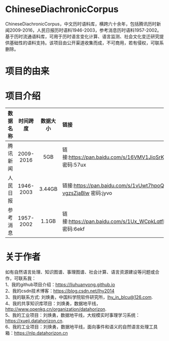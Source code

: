 # ChineseDiachronicCorpus
ChineseDiachronicCorpus，中文历时语料库，横跨六十余年，包括腾讯历时新闻2009-2016，人民日报历时语料1946-2003，参考消息历时语料1957-2002。基于历时流通语料库，可用于历时语言变化计算、语言监测、社会文化变迁研究提供基础性的语料支持。该项目由公开渠道收集而成，不可商用，若有侵权，可联系删除。

# 项目的由来





# 项目介绍

| 数据名称 | 时间跨度 | 数据大小 |链接 |
| :--- | :---: | :---: | :--- |
| 腾讯新闻 | 2009-2016 | 5GB| 链接:https://pan.baidu.com/s/16VMV1JioSrKGUQ0T7YfIGw  密码:57ux|
| 人民日报 | 1946-2003 | 3.44GB |  链接:https://pan.baidu.com/s/1vUwt7hpoQLx-vgzsZjaBlw  密码:jyvo|
| 参考消息 | 1957-2002 | 1.1GB |  链接:https://pan.baidu.com/s/1Ux_WCpkLqtfE60jXfGD3ow  密码:6ekf|


# 关于作者

如有自然语言处理、知识图谱、事理图谱、社会计算、语言资源建设等问题或合作，可联系我：  
1、我的github项目介绍：https://liuhuanyong.github.io  
2、我的csdn技术博客：https://blog.csdn.net/lhy2014  
3、我的联系方式: 刘焕勇，中国科学院软件研究所，lhy_in_blcu@126.com.  
4、我的共享知识库项目：刘焕勇，数据地平线，http://www.openkg.cn/organization/datahorizon.  
5、我的工业项目：刘焕勇，数据地平线，大规模实时事理学习系统：https://xueji.datahorizon.cn.  
6、我的工业项目：刘焕勇，数据地平线，面向事件和语义的自然语言处理工具箱：https://nlp.datahorizon.cn  
